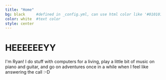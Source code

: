 ```yaml
---
title: "Home"
bg: black     #defined in _config.yml, can use html color like '#010101'
color: white  #text color
style: center
---
```


# HEEEEEEYY
I'm Ryan! I do stuff with computers for a living, play a little bit of music on piano and guitar, and go on adventures once in a while when I feel like answering the call :-D 

